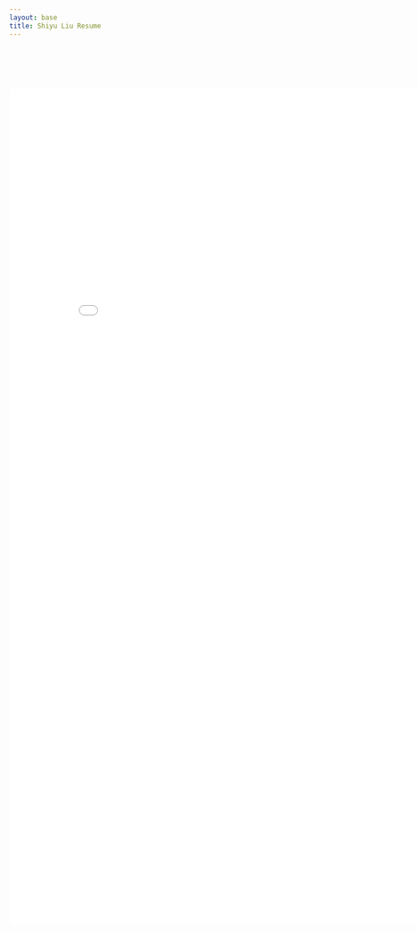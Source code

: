```yaml
---
layout: base
title: Shiyu Liu Resume
---
```


<div style="text-align: center; margin-top: 90px;">
  <iframe src="/files/Shiyu Liu_Resume.pdf" scrolling="no" width="850px" height="1500px" frameBorder="0"></iframe>
</div>
